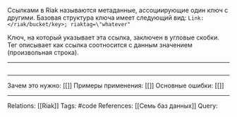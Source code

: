 Ссылками в Riak называются метаданные, ассоциирующие один ключ с другими. Базовая структура ключа имеет следующий вид:
`Link: </riak/bucket/key>; riaktag=\"whatever"`

Ключ, на который указывает эта ссылка, заключен в угловые скобки. Тег описывает как ссылка соотносится с данным значением (произвольная строка). 

___
```

```
___
Зачем это нужно: [[]] 
Примеры применения: [[]] 
Основные ошибки: [[]]
___
Relations: [[Riak]] 
Tags: #code
References: [[Семь баз данных]] 
Query: 